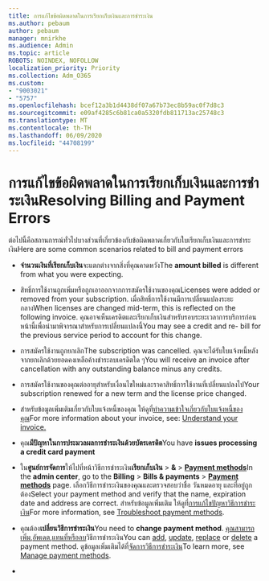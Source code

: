 ```yaml
---
title: การแก้ไขข้อผิดพลาดในการเรียกเก็บเงินและการชําระเงิน
ms.author: pebaum
author: pebaum
manager: mnirkhe
ms.audience: Admin
ms.topic: article
ROBOTS: NOINDEX, NOFOLLOW
localization_priority: Priority
ms.collection: Adm_O365
ms.custom:
- "9003021"
- "5757"
ms.openlocfilehash: bcef12a3b1d4438df07a67b73ec8b59ac0f7d8c3
ms.sourcegitcommit: e09af4285c6b81ca0a5320fdb811713ac25748c3
ms.translationtype: MT
ms.contentlocale: th-TH
ms.lasthandoff: 06/09/2020
ms.locfileid: "44708199"
---
```

# <a name="resolving-billing-and-payment-errors"></a><span data-ttu-id="fd472-102">การแก้ไขข้อผิดพลาดในการเรียกเก็บเงินและการชําระเงิน</span><span class="sxs-lookup"><span data-stu-id="fd472-102">Resolving Billing and Payment Errors</span></span>

<span data-ttu-id="fd472-103">ต่อไปนี้คือสถานการณ์ทั่วไปบางส่วนที่เกี่ยวข้องกับข้อผิดพลาดเกี่ยวกับใบเรียกเก็บเงินและการชําระเงิน</span><span class="sxs-lookup"><span data-stu-id="fd472-103">Here are some common scenarios related to bill and payment errors</span></span>

- <span data-ttu-id="fd472-104">**จํานวนเงินที่เรียกเก็บเงิน**จะแตกต่างจากสิ่งที่คุณคาดหวัง</span><span class="sxs-lookup"><span data-stu-id="fd472-104">The  **amount billed** is different from what you were expecting.</span></span>
- <span data-ttu-id="fd472-105">สิทธิ์การใช้งานถูกเพิ่มหรือถูกเอาออกจากการสมัครใช้งานของคุณ</span><span class="sxs-lookup"><span data-stu-id="fd472-105">Licenses were added or removed from your subscription.</span></span> <span data-ttu-id="fd472-106">เมื่อสิทธิ์การใช้งานมีการเปลี่ยนแปลงระยะกลาง</span><span class="sxs-lookup"><span data-stu-id="fd472-106">When licenses are changed mid-term, this is reflected on the following invoice.</span></span> <span data-ttu-id="fd472-107">คุณอาจเห็นเครดิตและเรียกเก็บเงินสําหรับรอบระยะเวลาการบริการก่อนหน้านี้เพื่อนํามาพิจารณาสําหรับการเปลี่ยนแปลงนี้</span><span class="sxs-lookup"><span data-stu-id="fd472-107">You may see a credit and re- bill for the previous service period to account for this change.</span></span>
- <span data-ttu-id="fd472-108">การสมัครใช้งานถูกยกเลิก</span><span class="sxs-lookup"><span data-stu-id="fd472-108">The subscription was cancelled.</span></span> <span data-ttu-id="fd472-109">คุณจะได้รับใบแจ้งหนี้หลังจากยกเลิกด้วยยอดคงเหลือค้างชําระลบเครดิตใด ๆ</span><span class="sxs-lookup"><span data-stu-id="fd472-109">You will receive an invoice after cancellation with any outstanding balance minus any credits.</span></span>
- <span data-ttu-id="fd472-110">การสมัครใช้งานของคุณต่ออายุสําหรับเงื่อนไขใหม่และราคาสิทธิ์การใช้งานที่เปลี่ยนแปลงไป</span><span class="sxs-lookup"><span data-stu-id="fd472-110">Your subscription renewed for a new term and the license price changed.</span></span>
- <span data-ttu-id="fd472-111">สําหรับข้อมูลเพิ่มเติมเกี่ยวกับใบแจ้งหนี้ของคุณ ให้ดูที่[ทําความเข้าใจเกี่ยวกับใบแจ้งหนี้ของคุณ](https://docs.microsoft.com/microsoft-365/commerce/billing-and-payments/understand-your-invoice2)</span><span class="sxs-lookup"><span data-stu-id="fd472-111">For more information about your invoice, see:  [Understand your invoice.](https://docs.microsoft.com/microsoft-365/commerce/billing-and-payments/understand-your-invoice2)</span></span>
- <span data-ttu-id="fd472-112">คุณ**มีปัญหาในการประมวลผลการชําระเงินด้วยบัตรเครดิต**</span><span class="sxs-lookup"><span data-stu-id="fd472-112">You have  **issues processing a credit card payment**</span></span>
- <span data-ttu-id="fd472-113">ใน**ศูนย์การจัดการ**ให้ไปที่หน้าวิธีการชําระเงิน**เรียกเก็บเงิน**   >   **&**   >   **[Payment methods](https://go.microsoft.com/fwlink/p/?linkid=2018806)**</span><span class="sxs-lookup"><span data-stu-id="fd472-113">In the  **admin center**, go to the  **Billing**  >  **Bills & payments**  >  **[Payment methods](https://go.microsoft.com/fwlink/p/?linkid=2018806)** page.</span></span> <span data-ttu-id="fd472-114">เลือกวิธีการชําระเงินของคุณและตรวจสอบว่าชื่อ วันหมดอายุ และที่อยู่ถูกต้อง</span><span class="sxs-lookup"><span data-stu-id="fd472-114">Select your payment method and verify that the name, expiration date and address are correct.</span></span> <span data-ttu-id="fd472-115">สําหรับข้อมูลเพิ่มเติม ให้ดูที่[การแก้ไขปัญหาวิธีการชําระเงิน](https://docs.microsoft.com/microsoft-365/commerce/billing-and-payments/manage-payment-methods#troubleshoot-payment-methods)</span><span class="sxs-lookup"><span data-stu-id="fd472-115">For more information, see  [Troubleshoot payment methods](https://docs.microsoft.com/microsoft-365/commerce/billing-and-payments/manage-payment-methods#troubleshoot-payment-methods).</span></span>

- <span data-ttu-id="fd472-116">คุณต้อง**เปลี่ยนวิธีการชําระเงิน**</span><span class="sxs-lookup"><span data-stu-id="fd472-116">You need to  **change payment method**.</span></span> <span data-ttu-id="fd472-117">[คุณสามารถเพิ่ม](https://docs.microsoft.com/microsoft-365/commerce/billing-and-payments/manage-payment-methods?view=o365-worldwide#add-a-payment-method),[อัพเดต](https://docs.microsoft.com/microsoft-365/commerce/billing-and-payments/manage-payment-methods?view=o365-worldwide#update-payment-method-details),[แทนที่](https://docs.microsoft.com/microsoft-365/commerce/billing-and-payments/manage-payment-methods?view=o365-worldwide#replace-a-payment-method)[หรือลบ](https://docs.microsoft.com/microsoft-365/commerce/billing-and-payments/manage-payment-methods?view=o365-worldwide#delete-a-payment-method)วิธีการชําระเงิน</span><span class="sxs-lookup"><span data-stu-id="fd472-117">You can [add](https://docs.microsoft.com/microsoft-365/commerce/billing-and-payments/manage-payment-methods?view=o365-worldwide#add-a-payment-method),  [update](https://docs.microsoft.com/microsoft-365/commerce/billing-and-payments/manage-payment-methods?view=o365-worldwide#update-payment-method-details),  [replace](https://docs.microsoft.com/microsoft-365/commerce/billing-and-payments/manage-payment-methods?view=o365-worldwide#replace-a-payment-method)  or  [delete](https://docs.microsoft.com/microsoft-365/commerce/billing-and-payments/manage-payment-methods?view=o365-worldwide#delete-a-payment-method)  a payment method.</span></span> <span data-ttu-id="fd472-118">ดูข้อมูลเพิ่มเติมได้ที่[จัดการวิธีการชําระเงิน](https://docs.microsoft.com/microsoft-365/commerce/billing-and-payments/manage-payment-methods?view=o365-worldwide)</span><span class="sxs-lookup"><span data-stu-id="fd472-118">To learn more, see  [Manage payment methods](https://docs.microsoft.com/microsoft-365/commerce/billing-and-payments/manage-payment-methods?view=o365-worldwide).</span></span>
- 